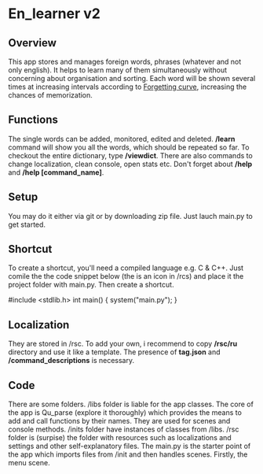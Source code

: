 <h1> En_learner v2 </h1>

<h2> Overview </h2>

This app stores and manages foreign words, phrases (whatever and not only english). It helps to learn many of them simultaneously without concerning about organisation and sorting. Each word will be shown several times at increasing intervals according to <a href="https://en.wikipedia.org/wiki/Forgetting_curve">Forgetting curve</a>, increasing the chances of memorization.

<h2> Functions </h2>

The single words can be added, monitored, edited and deleted.
<b>/learn</b> command will show you all the words, which should be repeated so far. To checkout the entire dictionary, type <b>/viewdict</b>.
There are also commands to change localization, clean console, open stats etc.
Don't forget about <b>/help</b> and <b>/help [command_name]</b>.

<h2> Setup </h2>

You may do it either via git or by downloading zip file. Just lauch main.py to get started.

<h2> Shortcut </h2>

To create a shortcut, you'll need a compiled language e.g. C & C++. Just comile the the code snippet below (the is an icon in /rcs) and place it the project folder with main.py. Then create a shortcut.

#include <stdlib.h>
int main() {
	system("main.py");
}

<h2> Localization </h2>

They are stored in /rsc. To add your own, i recommend to copy <b>/rsc/ru</b> directory and use it like a template. The presence of <b>tag.json</b> and <b>/command_descriptions</b> is necessary.

<h2> Code </h2>

There are some folders. /libs folder is liable for the app classes. The core of the app is Qu_parse (explore it thoroughly) which provides the means to add and call functions by their names. They are used for scenes and console methods. /inits folder have instances of classes from /libs. /rsc folder is (surpise) the folder with resources such as localizations and settings and other self-explanatory files. The main.py is the starter point of the app which imports files from /init and then handles scenes. Firstly, the menu scene.
